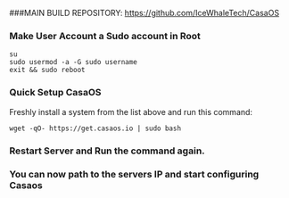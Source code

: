 ###MAIN BUILD REPOSITORY: https://github.com/IceWhaleTech/CasaOS
### Make User Account a Sudo account in Root
```
su
sudo usermod -a -G sudo username
exit && sudo reboot
```
### Quick Setup CasaOS
Freshly install a system from the list above and run this command:
```
wget -qO- https://get.casaos.io | sudo bash
```
### Restart Server and Run the command again.

### You can now path to the servers IP and start configuring Casaos
